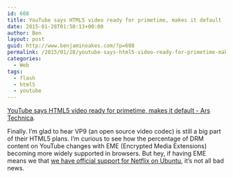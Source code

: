 ```yaml
---
id: 608
title: YouTube says HTML5 video ready for primetime, makes it default
date: 2015-01-28T01:50:13+00:00
author: Ben
layout: post
guid: http://www.benjaminoakes.com/?p=608
permalink: /2015/01/28/youtube-says-html5-video-ready-for-primetime-makes-it-default/
categories:
  - Web
tags:
  - flash
  - html5
  - youtube
---
```

[YouTube says HTML5 video ready for primetime, makes it default - Ars Technica](http://arstechnica.com/gadgets/2015/01/youtube-declares-html5-video-ready-for-primetime-makes-it-default/).

Finally. I&#8217;m glad to hear VP9 (an open source video codec) is still a big part of their HTML5 plans. I&#8217;m curious to see how the percentage of DRM content on YouTube changes with EME (Encrypted Media Extensions) becoming more widely supported in browsers. But hey, if having EME means we that [we have official support for Netflix on Ubuntu](http://www.omgubuntu.co.uk/2014/10/psa-netflix-ubuntu-now-working-box), it&#8217;s not all bad news.